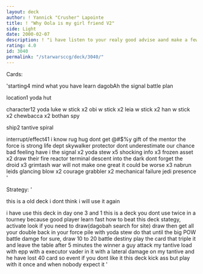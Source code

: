 ```yaml
---
layout: deck
author: ! Yannick "Crusher" Lapointe
title: ! "Why Oola is my girl friend V2"
side: Light
date: 2000-02-07
description: ! "i have listen to your realy good advise aand make a few change in this decki have change all card and makea new deck since this one got 6 victory and 2 lostso i decide to broke up with Oolaand get with Yoda hummm"
rating: 4.0
id: 3040
permalink: "/starwarsccg/deck/3040/"
---
```

Cards: 

'starting4
mind what you have learn
dagobAh
the signal
battle plan

location1
yoda hut

character12
yoda
luke w stick x2
obi w stick x2
leia w stick x2
han w stick x2
chewbacca x2
bothan spy

ship2
tantive
spiral

interrupt/effect41
i know
rug hug
dont get @#$%y
gift of the mentor
the force is strong
life dept
skywalker
protector
dont underestimate our chance
bad feeling have i
the signal x2
yoda stew x5
shocking info x3
frozen asset x2
draw their fire
reactor terminal
descent into the dark
dont forget the droid x3
grimtash
war will not make one great
it could be worse x3
nabrun leids
glancing blow x2
courage
grabbler x2
mechanical failure
jedi presence '

Strategy: '

this is a old deck i dont think i will use it again

i have use this deck in day one 3 and 1
this is a deck you dont use twice in a tourney because
good player learn fast how to beat this deck
stategy, activate look if you need to draw(dagobah search for site)
draw then get all your double back in your force pile with yoda stew
do that until the big POW battle damge for sure, draw 10 to 20 battle destiny play the card that triple it
and leave the table after 5 minutes the winner
a guy attack my tantive load with epp with a executor vader in it with a lateral damage on my tantive and he have lost 40 card
so event if you dont like it this deck kick ass but play with it once and when nobody expect it  '
